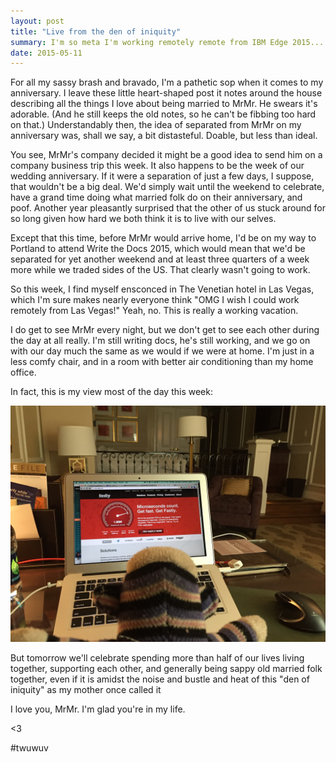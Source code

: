```yaml
---
layout: post
title: "Live from the den of iniquity"
summary: I'm so meta I'm working remotely remote from IBM Edge 2015...
date: 2015-05-11
---
```


For all my sassy brash and bravado, I'm a pathetic sop when it comes to my anniversary. I leave these little heart-shaped post it notes around the house describing all the things I love about being married to MrMr. He swears it's adorable. (And he still keeps the old notes, so he can't be fibbing too hard on that.) Understandably then, the idea of separated from MrMr on my anniversary was, shall we say, a bit distasteful. Doable, but less than ideal.

You see, MrMr's company decided it might be a good idea to send him on a company business trip this week. It also happens to be the week of our wedding anniversary. If it were a separation of just a few days, I suppose, that wouldn't be a big deal. We'd simply wait until the weekend to celebrate, have a grand time doing what married folk do on their anniversary, and poof. Another year pleasantly surprised that the other of us stuck around for so long given how hard we both think it is to live with our selves.

Except that this time, before MrMr would arrive home, I'd be on my way to Portland to attend Write the Docs 2015, which would mean that we'd be separated for yet another weekend and at least three quarters of a week more while we traded sides of the US. That clearly wasn't going to work.

So this week, I find myself ensconced in The Venetian hotel in Las Vegas, which I'm sure makes nearly everyone think "OMG I wish I could work remotely from Las Vegas!" Yeah, no. This is really a working vacation. 

I do get to see MrMr every night, but we don't get to see each other during the day at all really. I'm still writing docs, he's still working, and we go on with our day much the same as we would if we were at home. I'm just in a less comfy chair, and in a room with better air conditioning than my home office. 

In fact, this is my view most of the day this week:

<img src="/img/clarabelle-hotel-room.png" alt="My view from The Venetian hotel" width="600">

But tomorrow we'll celebrate spending more than half of our lives living together, supporting each other, and generally being sappy old married folk together, even if it is amidst the noise and bustle and heat of this "den of iniquity" as my mother once called it

I love you, MrMr. I'm glad you're in my life.

<3

\#twuwuv
